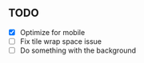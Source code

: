 ## TODO

- [x] Optimize for mobile
- [ ] Fix tile wrap space issue
- [ ] Do something with the background
